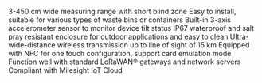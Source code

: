 3-450 cm wide measuring range with short blind zone
Easy to install, suitable for various types of waste bins or containers
Built-in 3-axis accelerometer sensor to monitor device tilt status
IP67 waterproof and salt pray resistant enclosure for outdoor applications and easy to clean
Ultra-wide-distance wireless transmission up to line of sight of 15 km
Equipped with NFC for one touch configuration, support card emulation mode
Function well with standard LoRaWAN® gateways and network servers
Compliant with Milesight IoT Cloud
